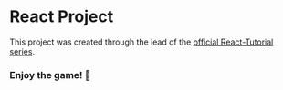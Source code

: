 # React Project

This project was created through the lead of the [official React-Tutorial series]([https://github.com/facebook/create-react-app](https://react.dev/learn/tutorial-tic-tac-toe)).

### Enjoy the game! 🎲


